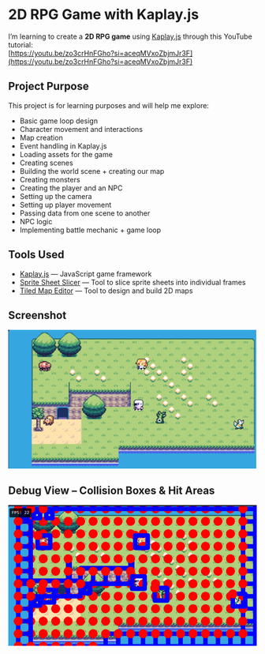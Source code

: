 # 2D RPG Game with Kaplay.js

I’m learning to create a **2D RPG game** using [Kaplay.js](https://kaplayjs.com) through this YouTube tutorial:  
[https://youtu.be/zo3crHnFGho?si=aceqMVxoZbjmJr3F](https://youtu.be/zo3crHnFGho?si=aceqMVxoZbjmJr3F)

## Project Purpose
This project is for learning purposes and will help me explore:
- Basic game loop design
- Character movement and interactions
- Map creation
- Event handling in Kaplay.js
- Loading assets for the game
- Creating scenes
- Building the world scene + creating our map
- Creating monsters
- Creating the player and an NPC
- Setting up the camera
- Setting up player movement
- Passing data from one scene to another
- NPC logic
- Implementing battle mechanic + game loop

## Tools Used
- [Kaplay.js](https://kaplayjs.com) — JavaScript game framework
- [Sprite Sheet Slicer](https://www.gamedeveloperstudio.com/tools/spritesheet_slicer.php) — Tool to slice sprite sheets into individual frames
- [Tiled Map Editor](https://www.mapeditor.org/) — Tool to design and build 2D maps

## Screenshot

![Gameplay Screenshot](pokemon/public/sprites/gamePlay.png)

## Debug View – Collision Boxes & Hit Areas

![collision Screenshot](pokemon/public/sprites/collision.png)
